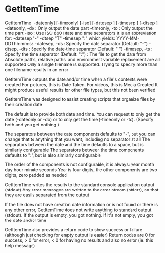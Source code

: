# GetItemTime

GetItemTime [-dateonly] [-timeonly] [-iso] [-datesep <sep>] [-timesep <sep>] [-dtsep <sep>] <filename>
	-dateonly, -do : Only output the date part
	-timeonly, -to : Only output the time part
	-iso           : Use ISO 8601 date and time separators
	                It is an abbreviation for: -datesep "-" -dtsep "T"  -timesep ":"
	                which yields: YYYY-MM-DDThh:mm:ss
	-datesep, -ds  : Specify the date separator (Default: "-")
	-dtsep, -dts   : Specify the date-time separator (Default: " ")
	-timesep, -ts  : Specify the time separator (Default: ":")
	<filename>     : The file to get the date from
	                Absolute paths, relative paths, and environment variable replacement are all supported
	                Only a single filename is supported. Trying to specify more than one filename results in an error
	
GetItemTime outputs the date and/or time when a file's contents were created
For pictures, this is Date Taken. For videos, this is Media Created
It might produce useful results for other file types, but this not been verified
	
GetItemTime was designed to assist creating scripts that organize files by their creation date
	
The default is to provide both date and time. You can request to only get the date (-dateonly or -do)
or to only get the time (-timeonly or -to). (Specify both and you get nothing.)
	
The separators between the date components defaults to "-", but you can change that to anything that you want,
including no separator at all
The separators between the date and the time defaults to a space, but is similarly configurable
The separators between the time components defaults to ":", but is also similarly configurable
	
The order of the components is not configurable, it is always: year month day hour minute seconds
Year is four digits, the other components are two digits, zero padded as needed
	
GetItemTime writes the results to the standard console application output (stdout)
Any error messages are written to the error stream (stderr), so that they are easily separated from the output
	
If the file does not have creation date information or is not found or there is any other error, GetItemTime does
not write anything to standard output (stdout). If the output is empty, you got nothing. If it's not empty,
you got the date and/or time
	
GetItemTime also provides a return code to show success or failure (although just checking for empty output is easier)
Return codes are 0 for success, > 0 for error, < 0 for having no results and also no error (ie. this help message)
